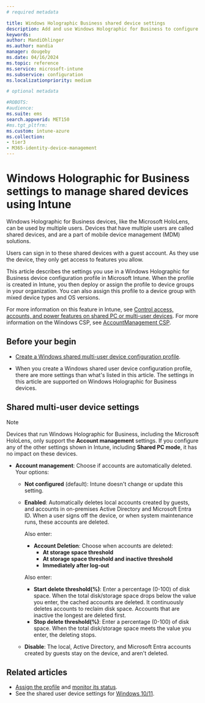 ```yaml
---
# required metadata

title: Windows Holographic Business shared device settings
description: Add and use Windows Holographic for Business to configure devices that are shared, or used by multiple users in Microsoft Intune. See a list of the Account Management settings and what they do on the devices, including Microsoft HoloLens.
keywords:
author: MandiOhlinger
ms.author: mandia
manager: dougeby
ms.date: 04/16/2024
ms.topic: reference
ms.service: microsoft-intune
ms.subservice: configuration
ms.localizationpriority: medium

# optional metadata

#ROBOTS:
#audience:
ms.suite: ems
search.appverid: MET150
#ms.tgt_pltfrm:
ms.custom: intune-azure
ms.collection:
- tier3
- M365-identity-device-management
---
```


# Windows Holographic for Business settings to manage shared devices using Intune

Windows Holographic for Business devices, like the Microsoft HoloLens, can be used by multiple users. Devices that have multiple users are called shared devices, and are a part of mobile device management (MDM) solutions.

Users can sign in to these shared devices with a guest account. As they use the device, they only get access to features you allow.

This article describes the settings you use in a Windows Holographic for Business device configuration profile in Microsoft Intune. When the profile is created in Intune, you then deploy or assign the profile to device groups in your organization. You can also assign this profile to a device group with mixed device types and OS versions.

For more information on this feature in Intune, see [Control access, accounts, and power features on shared PC or multi-user devices](shared-user-device-settings.md). For more information on the Windows CSP, see [AccountManagement CSP](/windows/client-management/mdm/accountmanagement-csp).

## Before your begin

- [Create a Windows shared multi-user device configuration profile](shared-user-device-settings.md).

- When you create a Windows shared user device configuration profile, there are more settings than what's listed in this article. The settings in this article are supported on Windows Holographic for Business devices.

## Shared multi-user device settings

> [!NOTE]
> Devices that run Windows Holographic for Business, including the Microsoft HoloLens, only support the **Account management** settings. If you configure any of the other settings shown in Intune, including **Shared PC mode**, it has no impact on these devices.

- **Account management**: Choose if accounts are automatically deleted. Your options:
  - **Not configured** (default): Intune doesn't change or update this setting.
  - **Enabled**: Automatically deletes local accounts created by guests, and accounts in on-premises Active Directory and Microsoft Entra ID. When a user signs off the device, or when system maintenance runs, these accounts are deleted.

    Also enter:

    - **Account Deletion**: Choose when accounts are deleted:
      - **At storage space threshold**
      - **At storage space threshold and inactive threshold**
      - **Immediately after log-out**

    Also enter:

    - **Start delete threshold(%)**: Enter a percentage (0-100) of disk space. When the total disk/storage space drops below the value you enter, the cached accounts are deleted. It continuously deletes accounts to reclaim disk space. Accounts that are inactive the longest are deleted first.
    - **Stop delete threshold(%)**: Enter a percentage (0-100) of disk space. When the total disk/storage space meets the value you enter, the deleting stops.

  - **Disable**: The local, Active Directory, and Microsoft Entra accounts created by guests stay on the device, and aren't deleted.

## Related articles

- [Assign the profile](device-profile-assign.md) and [monitor its status](device-profile-monitor.md).
- See the shared user device settings for [Windows 10/11](shared-user-device-settings-windows.md).
